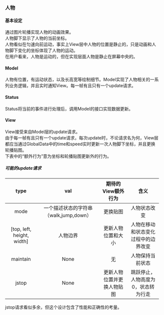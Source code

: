 ### 人物 ###
#### 基本设定 ####
通过图片轮播实现人物的动画效果。  
人物脚下显示了人物的当前坐标。  
人物看似在匀速向前运动，事实上View层中人物的位置是静止的，只是动画和人物脚下变化的坐标体现了人物的运动。  
在用户看来，人物是运动的，但在实现层面人物是静止在屏幕中央的。  
#### Model ####
人物有位置，有运动状态，以及长高宽等绘制细节。Model实现了人物相关的一系列业务逻辑，并且实时通知View。每一帧有且只有一个update请求。
#### Status ####
Status将当前的事件进行处理后，调用Model的接口实现数据更新。
#### View ####
View接受来自Model层的update请求。  
由于每一帧有且只有一个update请求，每次update时，不论请求名为何，View层都应当通过GlobalData中的time和speed实时更新一次人物脚下坐标，并且更换轮播贴图。  
下表中的“额外行为”意为坐标和轮播贴图更新外的行为。  
##### 可能的update请求 #####
|type|val|期待的View额外行为|含义|
|:--------:|:-----:|:----:|:----:|
|mode|一个描述状态的字符串（walk,jump,down）|更换贴图|人物状态改变|
|[top, left, height, width]|人物边界|更新人物位置和大小|人物在移动和状态变化过程中的边界改变|
|maintain|None|无|人物保持当前状态|
|jstop|None|更新人物位置并更换人物贴图|跳跃停止，人物高度为0，状态转为行走|
jstop请求看似多余，但这个设计包含了性能和正确性的考量。